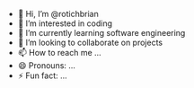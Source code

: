 - 👋 Hi, I’m @rotichbrian
- 👀 I’m interested in coding
- 🌱 I’m currently learning software engineering
- 💞️ I’m looking to collaborate on projects
- 📫 How to reach me ...
- 😄 Pronouns: ...
- ⚡ Fun fact: ...

<!---
rotichbrian/rotichbrian is a ✨ special ✨ repository because its `README.md` (this file) appears on your GitHub profile.
You can click the Preview link to take a look at your changes.
--->
